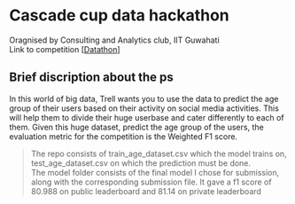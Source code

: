 # Cascade cup data hackathon
Oragnised by Consulting and Analytics club, IIT Guwahati <br>
Link to competition [[Datathon](https://dphi.tech/practice/challenge/46#problem)]

## Brief discription about the ps
In this world of big data, Trell wants you to use the data to predict the age group of their users based on their activity on social media activities.  This will help them to divide their huge userbase and cater differently to each of them. Given this huge dataset, predict the age group of the users, the evaluation metric for the competition is the Weighted F1 score.

> The repo consists of train_age_dataset.csv which the model trains on, test_age_dataset.csv on which the prediction must be done.<br>
The model folder consists of the final model I chose for submission, along with the corresponding submission file. It gave a f1 score of 80.988 on public leaderboard and 81.14 on private leaderboard

